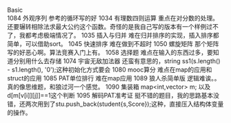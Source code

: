 Basic  
1084 外观序列             参考的循环写的好
1034 有理数四则运算       重点在对分数的处理。还要辗转相除法求最大公约这个函数。奇怪的是我自己写的版本有一个样例过不了，我都考虑极端情况了。
1035 插入与归并           难在归并排序的实现，插入排序都简单，可以借助sort。
1045 快速排序             难在做到不超时
1050 螺旋矩阵             那个矩阵写的好恶心啊。算法竞赛入门上有。
1058 选择题               难点在输入的东西过多，要知道分别用什么去存储
1074 宇宙无敌加法器         还蛮有意思的，string ss1(s.length() - s1.length(), '0');这种初始化方式要会
1080 mooc算分             难点在map的应用和struct的应用
1085 PAT单位排行          难在map应用
1089 狼人杀简单版          逻辑难诶。。真的像思维题，和狼过河一个感觉。
1090 集装箱               map<int,vector<int>> m; 以及d[m[v[i]][j]]==1这个判断
1095 解码PAT准考证         挺不错的题目，我的思路基本没错，还两次用到了stu.push_back(student{s,Score});这种，直接压入结构体变量的操作。
